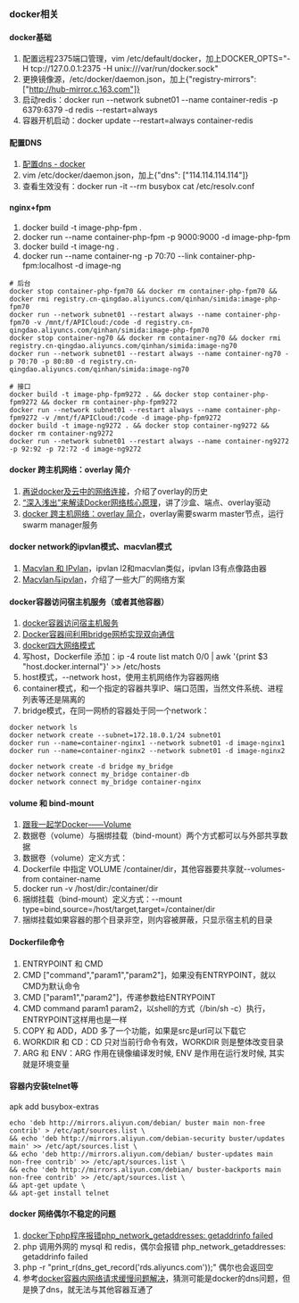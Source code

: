 ### docker相关

#### docker基础
1. 配置远程2375端口管理，vim /etc/default/docker，加上DOCKER_OPTS="-H tcp://127.0.0.1:2375 -H unix:///var/run/docker.sock"
1. 更换镜像源，/etc/docker/daemon.json，加上{"registry-mirrors": ["http://hub-mirror.c.163.com"]}
1. 启动redis：docker run --network subnet01 --name container-redis -p 6379:6379 -d redis --restart=always
1. 容器开机启动：docker update --restart=always container-redis

#### 配置DNS
1. [配置dns - docker](https://yeasy.gitbook.io/docker_practice/network/dns)
1. vim /etc/docker/daemon.json，加上{"dns": ["114.114.114.114"]}
1. 查看生效没有：docker run -it --rm busybox cat /etc/resolv.conf

#### nginx+fpm
1. docker build -t image-php-fpm .
1. docker run --name container-php-fpm -p 9000:9000 -d image-php-fpm
1. docker build -t image-ng .
1. docker run --name container-ng -p 70:70 --link container-php-fpm:localhost -d image-ng

```
# 后台
docker stop container-php-fpm70 && docker rm container-php-fpm70 && docker rmi registry.cn-qingdao.aliyuncs.com/qinhan/simida:image-php-fpm70
docker run --network subnet01 --restart always --name container-php-fpm70 -v /mnt/f/APICloud:/code -d registry.cn-qingdao.aliyuncs.com/qinhan/simida:image-php-fpm70
docker stop container-ng70 && docker rm container-ng70 && docker rmi registry.cn-qingdao.aliyuncs.com/qinhan/simida:image-ng70
docker run --network subnet01 --restart always --name container-ng70 -p 70:70 -p 80:80 -d registry.cn-qingdao.aliyuncs.com/qinhan/simida:image-ng70

# 接口
docker build -t image-php-fpm9272 . && docker stop container-php-fpm9272 && docker rm container-php-fpm9272
docker run --network subnet01 --restart always --name container-php-fpm9272 -v /mnt/f/APICloud:/code -d image-php-fpm9272
docker build -t image-ng9272 . && docker stop container-ng9272 && docker rm container-ng9272
docker run --network subnet01 --restart always --name container-ng9272 -p 92:92 -p 72:72 -d image-ng9272
```

#### docker 跨主机网络：overlay 简介
1. [再说docker及云中的网络连接](https://ying-zhang.github.io/cloud/2016/vm-net-2/)，介绍了overlay的历史
1. [“深入浅出”来解读Docker网络核心原理](https://blog.51cto.com/ganbing/2087598)，讲了沙盒、端点、overlay驱动
1. [docker 跨主机网络：overlay 简介](https://cizixs.com/2016/06/13/docker-overlay-network/)，overlay需要swarm master节点，运行swarm manager服务

#### docker network的ipvlan模式、macvlan模式
1. [Macvlan 和 IPvlan](https://www.cnblogs.com/menkeyi/p/11374023.html)，ipvlan l2和macvlan类似，ipvlan l3有点像路由器
1. [Macvlan与ipvlan](https://xiazemin.github.io/MyBlog/docker/2019/07/11/ipvlan.html)，介绍了一些大厂的网络方案

#### docker容器访问宿主机服务（或者其他容器）
1. [docker容器访问宿主机服务](https://blog.csdn.net/qq_38403662/article/details/102555888)
1. [Docker容器间利用bridge网桥实现双向通信](https://www.cnblogs.com/zouzou-busy/p/12148825.html)
1. [docker四大网络模式](https://lgzblog.com/2020/04/23/docker%E5%9B%9B%E5%A4%A7%E7%BD%91%E7%BB%9C%E6%A8%A1%E5%BC%8F/)
1. 写host，Dockerfile 添加：ip -4 route list match 0/0 | awk '{print $3 "host.docker.internal"}' >> /etc/hosts
1. host模式，--network host，使用主机网络作为容器网络
1. container模式，和一个指定的容器共享IP、端口范围，当然文件系统、进程列表等还是隔离的
1. bridge模式，在同一网桥的容器处于同一个network：

```
docker network ls
docker network create --subnet=172.18.0.1/24 subnet01
docker run --name=container-nginx1 --network subnet01 -d image-nginx1
docker run --name=container-nginx2 --network subnet01 -d image-nginx2

docker network create -d bridge my_bridge
docker network connect my_bridge container-db
docker network connect my_bridge container-nginx
```

#### volume 和 bind-mount
1. [跟我一起学Docker——Volume](https://www.binss.me/blog/learn-docker-with-me-about-volume/)
1. 数据卷（volume）与捆绑挂载（bind-mount）两个方式都可以与外部共享数据
1. 数据卷（volume）定义方式：
  1. Dockerfile 中指定 VOLUME /container/dir，其他容器要共享就--volumes-from container-name
  1. docker run -v /host/dir:/container/dir
1. 捆绑挂载（bind-mount）定义方式：--mount type=bind,source=/host/target,target=/container/dir
1. 捆绑挂载如果容器的那个目录非空，则内容被屏蔽，只显示宿主机的目录

#### Dockerfile命令
1. ENTRYPOINT 和 CMD
  1. CMD ["command","param1","param2"]，如果没有ENTRYPOINT，就以CMD为默认命令
  1. CMD ["param1","param2"]，传递参数给ENTRYPOINT
  1. CMD command param1 param2，以shell的方式（/bin/sh -c）执行，ENTRYPOINT这样用也是一样
1. COPY 和 ADD，ADD 多了一个功能，如果是src是url可以下载它
1. WORKDIR 和 CD：CD 只对当前行命令有效，WORKDIR 则是整体改变目录
1. ARG 和 ENV：ARG 作用在镜像编译发时候, ENV 是作用在运行发时候, 其实就是环境变量

#### 容器内安装telnet等
apk add busybox-extras

```
echo 'deb http://mirrors.aliyun.com/debian/ buster main non-free contrib' > /etc/apt/sources.list \
&& echo 'deb http://mirrors.aliyun.com/debian-security buster/updates main' >> /etc/apt/sources.list \
&& echo 'deb http://mirrors.aliyun.com/debian/ buster-updates main non-free contrib' >> /etc/apt/sources.list \
&& echo 'deb http://mirrors.aliyun.com/debian/ buster-backports main non-free contrib' >> /etc/apt/sources.list \
&& apt-get update \
&& apt-get install telnet
```

#### docker 网络偶尔不稳定的问题
1. [docker下php程序报错php_network_getaddresses: getaddrinfo failed](https://learnku.com/laravel/t/49314)
1. php 调用外网的 mysql 和 redis，偶尔会报错 php_network_getaddresses: getaddrinfo failed
1. php -r "print_r(dns_get_record('rds.aliyuncs.com'));" 偶尔也会返回空
1. 参考[docker容器内网络请求缓慢问题解决](https://blog.csdn.net/embbnux/article/details/52771097)，猜测可能是docker的dns问题，但是换了dns，就无法与其他容器互通了